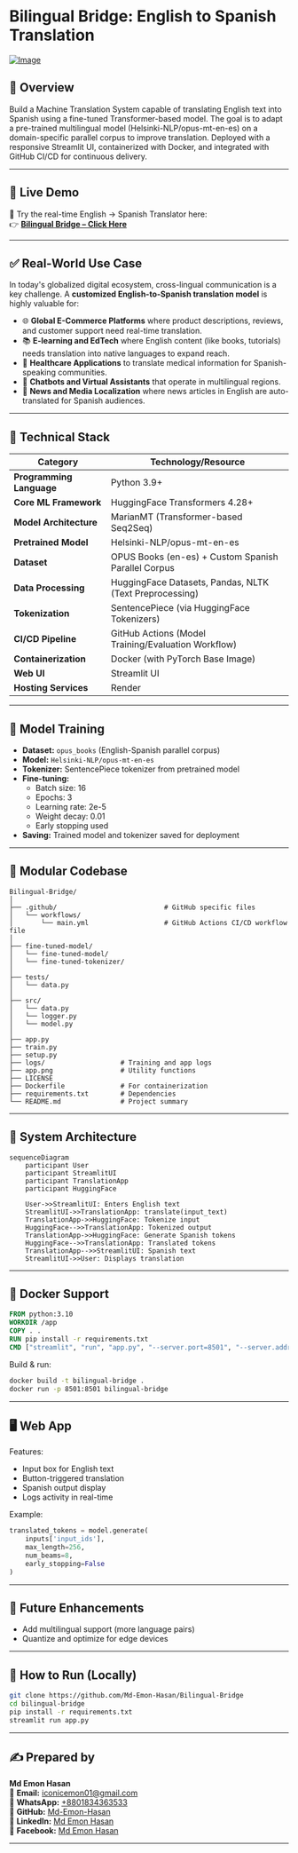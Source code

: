 # Bilingual Bridge: English to Spanish Translation
[![Image](https://github.com/user-attachments/assets/0cc3d6e3-fda2-4037-8fad-f08c60442448)](https://github.com/user-attachments/assets/55599f0a-0a62-4bee-9406-b79212dd3890)
## 📌 Overview
Build a Machine Translation System capable of translating English text into Spanish using a fine-tuned Transformer-based model. The goal is to adapt a pre-trained multilingual model (Helsinki-NLP/opus-mt-en-es) on a domain-specific parallel corpus to improve translation. Deployed with a responsive Streamlit UI, containerized with Docker, and integrated with GitHub CI/CD for continuous delivery.

---

## 🚀 Live Demo

🎯 Try the real-time English → Spanish Translator here:  
👉 [**Bilingual Bridge – Click Here**](https://bilingual-bridge.onrender.com/)

---

## ✅ Real-World Use Case

In today's globalized digital ecosystem, cross-lingual communication is a key challenge. A **customized English-to-Spanish translation model** is highly valuable for:

  * 🌐 **Global E-Commerce Platforms** where product descriptions, reviews, and customer support need real-time translation.
  * 📚 **E-learning and EdTech** where English content (like books, tutorials) needs translation into native languages to expand reach.
  * 🏥 **Healthcare Applications** to translate medical information for Spanish-speaking communities.
  * 📱 **Chatbots and Virtual Assistants** that operate in multilingual regions.
  * 📰 **News and Media Localization** where news articles in English are auto-translated for Spanish audiences.

---

## 📘 Technical Stack
| **Category**         | **Technology/Resource**                                                                 |
|----------------------|---------------------------------------------------------------------------------------|
| **Programming Language** | Python 3.9+                                                                         |
| **Core ML Framework** | HuggingFace Transformers 4.28+                                                      |
| **Model Architecture** | MarianMT (Transformer-based Seq2Seq)                                               |
| **Pretrained Model** | Helsinki-NLP/opus-mt-en-es                                                          |
| **Dataset**          | OPUS Books (en-es) + Custom Spanish Parallel Corpus                                 |
| **Data Processing**  | HuggingFace Datasets, Pandas, NLTK (Text Preprocessing)                            |
| **Tokenization**     | SentencePiece (via HuggingFace Tokenizers)                                          |                                                    
| **CI/CD Pipeline**   | GitHub Actions (Model Training/Evaluation Workflow)                                |
| **Containerization** | Docker (with PyTorch Base Image)                                                   |
| **Web UI**          | Streamlit UI                            |
| **Hosting Services** | Render   |

---

## 🧠 Model Training
- **Dataset:** `opus_books` (English-Spanish parallel corpus)
- **Model:** `Helsinki-NLP/opus-mt-en-es`
- **Tokenizer:** SentencePiece tokenizer from pretrained model
- **Fine-tuning:**
  - Batch size: 16
  - Epochs: 3
  - Learning rate: 2e-5
  - Weight decay: 0.01
  - Early stopping used
- **Saving:** Trained model and tokenizer saved for deployment

---

## 🧱 Modular Codebase
```
Bilingual-Bridge/
│
├── .github/                           # GitHub specific files
│   └── workflows/
│       └── main.yml                   # GitHub Actions CI/CD workflow file
│
├── fine-tuned-model/                          
│   └── fine-tuned-model/
│   └── fine-tuned-tokenizer/      
│
├── tests/
│   └── data.py
│
├── src/                     
│   └── data.py
│   └── logger.py
│   └── model.py
│
├── app.py
├── train.py
├── setup.py
├── logs/                   # Training and app logs
├── app.png                 # Utility functions
├── LICENSE  
├── Dockerfile              # For containerization
├── requirements.txt        # Dependencies
└── README.md               # Project summary
```

---

## 📱 System Architecture 
```mermaid
sequenceDiagram
    participant User
    participant StreamlitUI
    participant TranslationApp
    participant HuggingFace

    User->>StreamlitUI: Enters English text
    StreamlitUI->>TranslationApp: translate(input_text)
    TranslationApp->>HuggingFace: Tokenize input
    HuggingFace-->>TranslationApp: Tokenized output
    TranslationApp->>HuggingFace: Generate Spanish tokens
    HuggingFace-->>TranslationApp: Translated tokens
    TranslationApp-->>StreamlitUI: Spanish text
    StreamlitUI->>User: Displays translation
```

---

## 🐳 Docker Support
```Dockerfile
FROM python:3.10
WORKDIR /app
COPY . .
RUN pip install -r requirements.txt
CMD ["streamlit", "run", "app.py", "--server.port=8501", "--server.address=0.0.0.0"]
```

Build & run:
```bash
docker build -t bilingual-bridge .
docker run -p 8501:8501 bilingual-bridge
```

---

## 🖥️ Web App
Features:
- Input box for English text
- Button-triggered translation
- Spanish output display
- Logs activity in real-time

Example:
```python
translated_tokens = model.generate(
    inputs['input_ids'],
    max_length=256,
    num_beams=8,
    early_stopping=False
)
```

---

## 🔮 Future Enhancements
- Add multilingual support (more language pairs)
- Quantize and optimize for edge devices

---

## 📂 How to Run (Locally)
```bash
git clone https://github.com/Md-Emon-Hasan/Bilingual-Bridge
cd bilingual-bridge
pip install -r requirements.txt
streamlit run app.py
```
---

## ✍️ Prepared by  

**Md Emon Hasan**  
📧 **Email:** iconicemon01@gmail.com  
💬 **WhatsApp:** [+8801834363533](https://wa.me/8801834363533)  
🔗 **GitHub:** [Md-Emon-Hasan](https://github.com/Md-Emon-Hasan)  
🔗 **LinkedIn:** [Md Emon Hasan](https://www.linkedin.com/in/md-emon-hasan-695483237/)  
🔗 **Facebook:** [Md Emon Hasan](https://www.facebook.com/mdemon.hasan2001/)

---
